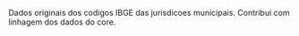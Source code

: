 Dados originais dos codigos IBGE das jurisdicoes municipais. 
Contribui com linhagem dos dados do core.
